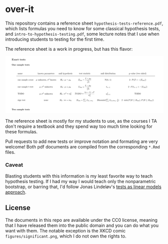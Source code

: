 # over-it

<!-- badges: start -->
<!-- badges: end -->

This repository contains a reference sheet `hypothesis-tests-reference.pdf`, which lists formulas you need to know for some classical hypothesis tests, and `intro-to-hypothesis-testing.pdf`, some lecture notes that I use when introducing students to testing for the first time. 

The reference sheet is a work in progress, but has this flavor:

![screenshot of reference sheet](figures/screenshot.png)

The reference sheet is mostly for my students to use, as the courses I TA don't require a textbook and they spend way too much time looking for these formulas.

Pull requests to add new tests or improve notation and formating are very welcome! Both pdf documents are compiled from the corresponding `*.Rmd` files.

### Caveat

Blasting students with this information is my least favorite way to teach hypothesis testing. If I had my way I would teach only the nonparametric bootstrap, or barring that, I'd follow Jonas Lindeløv's [tests as linear models approach](https://lindeloev.github.io/tests-as-linear/).

## License

The documents in this repo are available under the CC0 license, meaning that I have released them into the public domain and you can do what you want with them. The notable exception is the XKCD comic `figures/significant.png`, which I do not own the rights to.
